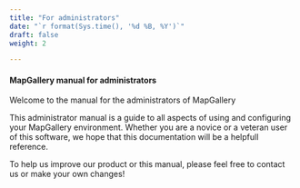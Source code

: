 ```yaml
---
title: "For administrators"
date: "`r format(Sys.time(), '%d %B, %Y')`"
draft: false
weight: 2

---
```


#### MapGallery manual for administrators
Welcome to the manual for the administrators of MapGallery

This administrator manual is a guide to all aspects of using and configuring your MapGallery environment.
Whether you are a novice or a veteran user of this software, we hope that this documentation will be a helpfull reference.

To help us improve our product or this manual, please feel free to contact us or make your own changes!

